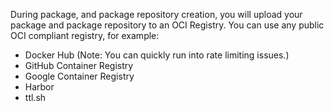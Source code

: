 During package, and package repository creation, you will upload your package and package repository to an OCI Registry.  You can use any public OCI compliant registry, for example:
  * Docker Hub (Note: You can quickly run into rate limiting issues.)
  * GitHub Container Registry
  * Google Container Registry
  * Harbor
  * ttl.sh